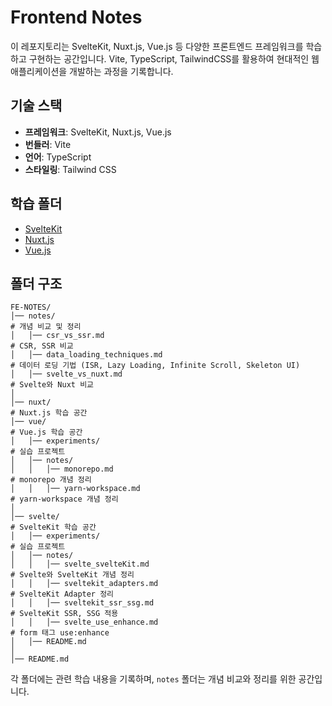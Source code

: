 # Frontend Notes

이 레포지토리는 SvelteKit, Nuxt.js, Vue.js 등 다양한 프론트엔드 프레임워크를 학습하고 구현하는 공간입니다. Vite, TypeScript, TailwindCSS를 활용하여 현대적인 웹 애플리케이션을 개발하는 과정을 기록합니다.

## 기술 스택

- **프레임워크**: SvelteKit, Nuxt.js, Vue.js
- **번들러**: Vite
- **언어**: TypeScript
- **스타일링**: Tailwind CSS

## 학습 폴더

- [SvelteKit](./svelte)
- [Nuxt.js](./nuxt)
- [Vue.js](./vue)

## 폴더 구조

```
FE-NOTES/
│── notes/                                                                  # 개념 비교 및 정리
│   │── csr_vs_ssr.md                                                       # CSR, SSR 비교
│   │── data_loading_techniques.md                                          # 데이터 로딩 기법 (ISR, Lazy Loading, Infinite Scroll, Skeleton UI)
│   │── svelte_vs_nuxt.md                                                   # Svelte와 Nuxt 비교
│
│── nuxt/                                                                   # Nuxt.js 학습 공간
│── vue/                                                                    # Vue.js 학습 공간
│   │── experiments/                                                        # 실습 프로젝트
│   │── notes/
│   │   │── monorepo.md                                                     # monorepo 개념 정리
│   │   │── yarn-workspace.md                                               # yarn-workspace 개념 정리
│
│── svelte/                                                                 # SvelteKit 학습 공간
│   │── experiments/                                                        # 실습 프로젝트
│   │── notes/
│   │   │── svelte_svelteKit.md                                             # Svelte와 SvelteKit 개념 정리
│   │   │── sveltekit_adapters.md                                           # SvelteKit Adapter 정리
│   │   │── sveltekit_ssr_ssg.md                                            # SvelteKit SSR, SSG 적용
│   │   │── svelte_use_enhance.md                                           # form 태그 use:enhance
│   │── README.md
│
│── README.md
```

각 폴더에는 관련 학습 내용을 기록하며, `notes` 폴더는 개념 비교와 정리를 위한 공간입니다.
